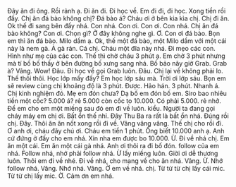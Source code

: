 Đây ăn đi ông. Rồi rảnh ạ. Đi ăn đi. Đi học về. Em đi đi, đi học. Xong tiền rồi đấy. Chị ăn đá bào không chị? Đá bào á? Cháu ơi ở bên kia kìa chị. Chị đi ăn. Ok thế đi sang bên đấy nhá. Con nhá. Con ơi. Con ơi. Con nhá. Chị ăn đá bào không? Con ơi. Chọn gì? Ở đây không nghe gì. Ơ. Con ơi đá bào. Bọn em thì ăn đá bào. Milo dầm ạ. Ok, thế một đá bào, một Milo dầm với một cái này là nem gà. À gà rán. Cá chị. Cháu một đĩa này nhá. Đi mẹo các con. Hình như mẹ của các con. Thế thì chờ cháu 3 phút ạ. Em chờ 3 phút nhưng mà tí bố bố thấy ở bên đường bố xưng sang nhá. Bố bảo nãy giờ Grab. Grab à? Vâng. Wow! Đâu. Đi học về gọi Grab luôn. Đâu. Chị lại về không phải lo. Thế thôi thôi. Học lớp mấy đấy? Em học lớp sáu mà. Trời ơi lớp sáu. Bọn em sẽ review cùng chị khoảng độ là 3 phút. Được. Hảo hán. 3 phút. Nhanh á. Chị kinh nghiệm đó. Mẹ em đón chưa? Dạ bố em đón bố em. Siro bao nhiêu tiền một cốc? 5.000 á? rẻ 5.000 còn cốc to 10.000. Có phải 5.000. rẻ nhở. Để em cho em một miếng sau đó em đi về luôn. kiểu. Người ta đang gọi cháy máy em chị ơi. Bất ổn thế nhỉ. Đây Thu Ba ra rất là bất ổn nhá. Đúng rồi chị. Đây. Thôi ăn ăn nốt xong rồi đi về. Vâng vâng vâng. Thế chị cho rồi đi. Ơ anh ơi, cháu đây chú ơi. Cháu em tiền 1 phút. Ống biết 10.000 anh ạ. Anh cứ đứng ở đấy cho em nhá. Xin nha em được bo 10.000. Ừ. Đi về nhá chị. Em ăn một cái. Em ăn một cái gà nhá. Anh ơi thôi ra đi bố đón. follow của em nhá. Follow nhá, nhớ phải follow nhá. Ừ lấy miếng luôn. Giời ơi dễ thương luôn. Thôi em đi về nhé. Đi về nhá, cho mang về cho ăn nhá. Vâng. Ừ. Nhớ follow nhá. Vâng. Nhớ nhá. Vâng. Ờ em về nhá. chị. Từ từ từ chị lấy cái mic. Từ từ chị lấy mic. Ờ. Cảm ơn em nhá.